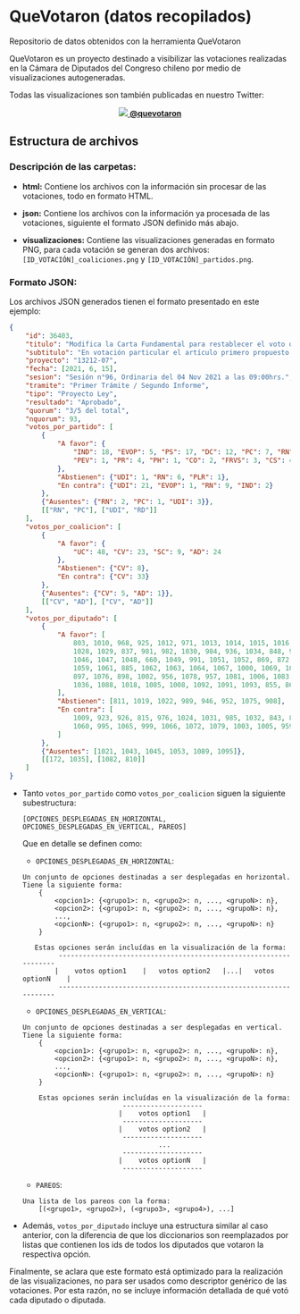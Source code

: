 # QueVotaron (datos recopilados)
Repositorio de datos obtenidos con la herramienta QueVotaron

QueVotaron es un proyecto destinado a visibilizar las votaciones realizadas en la Cámara de Diputados del Congreso chileno por medio de visualizaciones autogeneradas.

Todas las visualizaciones son también publicadas en nuestro Twitter:
<p align="center">
    <a href="https://twitter.com/quevotaron"><img src="https://imgur.com/hIXMqsE.png"> <b>@quevotaron</b></a>
</p>

## Estructura de archivos

### Descripción de las carpetas:

- **html:** Contiene los archivos con la información sin procesar de las votaciones, todo en formato HTML.

- **json:** Contiene los archivos con la información ya procesada de las votaciones, siguiente el formato JSON definido más abajo.
  
- **visualizaciones:** Contiene las visualizaciones generadas en formato PNG, para cada votación se generan dos archivos: `[ID_VOTACIÓN]_coaliciones.png` y `[ID_VOTACIÓN]_partidos.png`.


### Formato JSON:

Los archivos JSON generados tienen el formato presentado en este ejemplo:

```json
{
    "id": 36403,
    "titulo": "Modifica la Carta Fundamental para restablecer el voto obligatorio en las elecciones populares",
    "subtitulo": "En votación particular el artículo primero propuesto por la Comisión de Gobierno",
    "proyecto": "13212-07",
    "fecha": [2021, 6, 15],
    "sesion": "Sesión n°96, Ordinaria del 04 Nov 2021 a las 09:00hrs.",
    "tramite": "Primer Trámite / Segundo Informe",
    "tipo": "Proyecto Ley",
    "resultado": "Aprobado",
    "quorum": "3/5 del total",
    "nquorum": 93,
    "votos_por_partido": [
        {
            "A favor": {
                "IND": 18, "EVOP": 5, "PS": 17, "DC": 12, "PC": 7, "RN": 16, "PL": 2, "RD": 5, "PPD": 7,
                "PEV": 1, "PR": 4, "PH": 1, "CO": 2, "FRVS": 3, "CS": 4
            },
            "Abstienen": {"UDI": 1, "RN": 6, "PLR": 1},
            "En contra": {"UDI": 21, "EVOP": 1, "RN": 9, "IND": 2}
        },
        {"Ausentes": {"RN": 2, "PC": 1, "UDI": 3}},
        [["RN", "PC"], ["UDI", "RD"]]
    ],
    "votos_por_coalicion": [
        {
            "A favor": {
                "UC": 48, "CV": 23, "SC": 9, "AD": 24
            }, 
            "Abstienen": {"CV": 8},
            "En contra": {"CV": 33}
        },
        {"Ausentes": {"CV": 5, "AD": 1}},
        [["CV", "AD"], ["CV", "AD"]]
    ],
    "votos_por_diputado": [
        {
            "A favor": [
                803, 1010, 968, 925, 1012, 971, 1013, 1014, 1015, 1016, 973, 931, 1020, 975, 1023, 1025, 1027,
                1028, 1029, 837, 981, 982, 1030, 984, 936, 1034, 848, 986, 1038, 987, 1039, 856, 1041, 1042, 1044,
                1046, 1047, 1048, 660, 1049, 991, 1051, 1052, 869, 872, 1054, 74, 993, 994, 1056, 1057, 1058, 879,
                1059, 1061, 885, 1062, 1063, 1064, 1067, 1000, 1069, 1070, 1071, 893, 950, 1001, 1073, 953, 920,
                897, 1076, 898, 1002, 956, 1078, 957, 1081, 1006, 1083, 961, 913, 1084, 963, 1077, 1074, 1068,
                1036, 1088, 1018, 1085, 1008, 1092, 1091, 1093, 855, 866, 1087, 1086, 1037, 972, 827, 862, 1080
            ], 
            "Abstienen": [811, 1019, 1022, 989, 946, 952, 1075, 908],
            "En contra": [
                1009, 923, 926, 815, 976, 1024, 1031, 985, 1032, 843, 850, 940, 1040, 942, 1050, 945, 1055, 875,
                1060, 995, 1065, 999, 1066, 1072, 1079, 1003, 1005, 959, 917, 1090, 1011, 1017, 1094
            ]
        },
        {"Ausentes": [1021, 1043, 1045, 1053, 1089, 1095]},
        [[172, 1035], [1082, 810]]
    ]
}
```

- Tanto `votos_por_partido` como `votos_por_coalicion` siguen la siguiente subestructura:
    ```
    [OPCIONES_DESPLEGADAS_EN_HORIZONTAL, OPCIONES_DESPLEGADAS_EN_VERTICAL, PAREOS]
    ```

    Que en detalle se definen como:

    - `OPCIONES_DESPLEGADAS_EN_HORIZONTAL`:
    ```
    Un conjunto de opciones destinadas a ser desplegadas en horizontal. Tiene la siguiente forma:
        {
            <opcion1>: {<grupo1>: n, <grupo2>: n, ..., <grupoN>: n},
            <opcion2>: {<grupo1>: n, <grupo2>: n, ..., <grupoN>: n},
            ...,
            <opcionN>: {<grupo1>: n, <grupo2>: n, ..., <grupoN>: n}
        }

       Estas opciones serán incluídas en la visualización de la forma:
             ------------------------------------------------------------------
            |    votos option1    |   votos option2   |...|   votos optionN    |
             ------------------------------------------------------------------
    ```

    - `OPCIONES_DESPLEGADAS_EN_VERTICAL`:
    ```
    Un conjunto de opciones destinadas a ser desplegadas en vertical. Tiene la siguiente forma:
        {
            <opcion1>: {<grupo1>: n, <grupo2>: n, ..., <grupoN>: n},
            <opcion2>: {<grupo1>: n, <grupo2>: n, ..., <grupoN>: n},
            ...,
            <opcionN>: {<grupo1>: n, <grupo2>: n, ..., <grupoN>: n}
        }

        Estas opciones serán incluídas en la visualización de la forma:
                             --------------------
                            |    votos option1   |
                             --------------------
                            |    votos option2   |
                             --------------------
                                      ...
                             --------------------
                            |    votos optionN   |
                             --------------------
    ```

    - `PAREOS`:
    ```
    Una lista de los pareos con la forma:
        [(<grupo1>, <grupo2>), (<grupo3>, <grupo4>), ...]
    ```

- Además, `votos_por_diputado` incluye una estructura similar al caso anterior, con la diferencia de que los diccionarios son reemplazados por listas que contienen los ids de todos los diputados que votaron la respectiva opción.

Finalmente, se aclara que este formato está optimizado para la realización de las visualizaciones, no para ser usados como descriptor genérico de las votaciones. Por esta razón, no se incluye información detallada de qué votó cada diputado o diputada.

